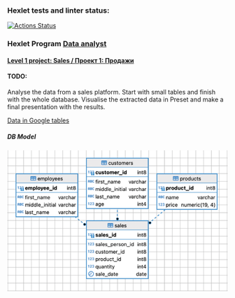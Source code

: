 ### Hexlet tests and linter status:
[![Actions Status](https://github.com/paalso/data-analytics-project-92/actions/workflows/hexlet-check.yml/badge.svg)](https://github.com/paalso/data-analytics-project-92/actions)

### Hexlet Program [Data analyst](https://ru.hexlet.io/programs/data-analytics)
#### [Level 1 project: Sales / Проект 1: Продажи ](https://ru.hexlet.io/programs/data-analytics/projects/92)

#### TODO:
Analyse the data from a sales platform. Start with small tables and finish with the whole database. Visualise the extracted data in Preset and make a final presentation with the results.

[Data in Google tables](data_analyst_l1_project_step1)

##### DB Model
![Sales DB structure](assets/db_structure.png)
